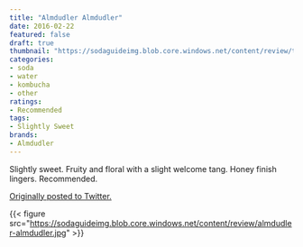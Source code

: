 ```yaml
---
title: "Almdudler Almdudler"
date: 2016-02-22
featured: false
draft: true
thumbnail: "https://sodaguideimg.blob.core.windows.net/content/review/thumbs/almdudler-almdudler.jpg"
categories:
- soda
- water
- kombucha
- other
ratings:
- Recommended
tags:
- Slightly Sweet
brands:
- Almdudler
---
```


Slightly sweet. Fruity and floral with a slight welcome tang. Honey finish lingers. Recommended.

[Originally posted to Twitter.](https://twitter.com/Cavorter/status/701851874937311233)

{{< figure src="https://sodaguideimg.blob.core.windows.net/content/review/almdudler-almdudler.jpg" >}}

